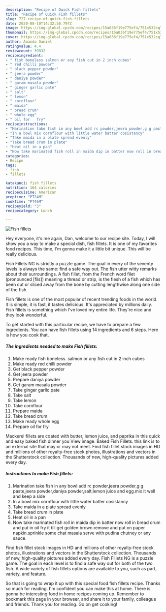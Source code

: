 ```yaml
---
description: "Recipe of Quick Fish fillets"
title: "Recipe of Quick Fish fillets"
slug: 727-recipe-of-quick-fish-fillets
date: 2020-08-10T14:32:50.797Z
image: https://img-global.cpcdn.com/recipes/15a036f19e775ef4/751x532cq70/fish-fillets-recipe-main-photo.jpg
thumbnail: https://img-global.cpcdn.com/recipes/15a036f19e775ef4/751x532cq70/fish-fillets-recipe-main-photo.jpg
cover: https://img-global.cpcdn.com/recipes/15a036f19e775ef4/751x532cq70/fish-fillets-recipe-main-photo.jpg
author: Amanda Daniel
ratingvalue: 4.4
reviewcount: 39832
recipeingredient:
- " fish boneless salmon or any fish cut in 2 inch cubes"
- " red chilli powder"
- " black pepper powder"
- " jeera powder"
- " daniya powder"
- " garam masala powder"
- " ginger garlic pate"
- " salt"
- " lemon"
- " cornflour"
- " maida"
- " bread crum"
- " whole egg"
- " oil for   fry"
recipeinstructions:
- "Marination take fish in any bowl add rc powder,jeera powder,g g paste,jeera powder,daniya powder,salt,lemon juice and egg.mix it well and keep a side"
- "In a bowl mix cornflour with little water batter cosistancy"
- "Take maida in a plate spread evenly"
- "Take bread crum in plate"
- "Heat oil in a pan"
- "Now take marinated fish roll in maida dip in batter now roll in bread crum and put in oil fry it till get golden brown.remove and put on paper napkin.sprinkle some chat masala serve with pudina chutney or any sauce."
categories:
- Recipe
tags:
- fish
- fillets

katakunci: fish fillets 
nutrition: 164 calories
recipecuisine: American
preptime: "PT24M"
cooktime: "PT46M"
recipeyield: "3"
recipecategory: Lunch

---
```



![Fish fillets](https://img-global.cpcdn.com/recipes/15a036f19e775ef4/751x532cq70/fish-fillets-recipe-main-photo.jpg)

Hey everyone, it's me again, Dan, welcome to our recipe site. Today, I will show you a way to make a special dish, fish fillets. It is one of my favorites food recipes. This time, I'm gonna make it a little bit unique. This will be really delicious.

Fish Fillets NG is strictly a puzzle game. The goal in every of the seventy levels is always the same: find a safe way out. The fish utter witty remarks about their surroundings. A fish fillet, from the French word filet (pronounced [filɛ]) meaning a thread or strip, is the flesh of a fish which has been cut or sliced away from the bone by cutting lengthwise along one side of the fish.

Fish fillets is one of the most popular of recent trending foods in the world. It is simple, it is fast, it tastes delicious. It's appreciated by millions daily. Fish fillets is something which I've loved my entire life. They're nice and they look wonderful.


To get started with this particular recipe, we have to prepare a few ingredients. You can have fish fillets using 14 ingredients and 6 steps. Here is how you cook that.

<!--inarticleads1-->

##### The ingredients needed to make Fish fillets:

1. Make ready  fish boneless. salmon or any fish cut in 2 inch cubes
1. Make ready  red chilli powder
1. Get  black pepper powder
1. Get  jeera powder
1. Prepare  daniya powder
1. Get  garam masala powder
1. Take  ginger garlic pate
1. Take  salt
1. Take  lemon
1. Take  cornflour
1. Prepare  maida
1. Take  bread crum
1. Make ready  whole egg
1. Prepare  oil for   fry


Mackerel fillets are coated with butter, lemon juice, and paprika in this quick and easy baked fish dinner you View image. Baked Fish Fillets. this link is to an external site that may or may not meet. Find fish fillet stock images in HD and millions of other royalty-free stock photos, illustrations and vectors in the Shutterstock collection. Thousands of new, high-quality pictures added every day. 

<!--inarticleads2-->

##### Instructions to make Fish fillets:

1. Marination take fish in any bowl add rc powder,jeera powder,g g paste,jeera powder,daniya powder,salt,lemon juice and egg.mix it well and keep a side
1. In a bowl mix cornflour with little water batter cosistancy
1. Take maida in a plate spread evenly
1. Take bread crum in plate
1. Heat oil in a pan
1. Now take marinated fish roll in maida dip in batter now roll in bread crum and put in oil fry it till get golden brown.remove and put on paper napkin.sprinkle some chat masala serve with pudina chutney or any sauce.


Find fish fillet stock images in HD and millions of other royalty-free stock photos, illustrations and vectors in the Shutterstock collection. Thousands of new, high-quality pictures added every day. Fish Fillets NG is a puzzle game. The goal in each level is to find a safe way out for both of the two fish. A wide variety of fish fillets options are available to you, such as part, variety, and feature. 

So that is going to wrap it up with this special food fish fillets recipe. Thanks so much for reading. I'm confident you can make this at home. There is gonna be interesting food in home recipes coming up. Remember to bookmark this page in your browser, and share it to your family, colleague and friends. Thank you for reading. Go on get cooking!
